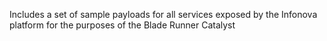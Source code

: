 Includes a set of sample payloads for all services exposed by the Infonova platform for the purposes of the Blade Runner Catalyst
